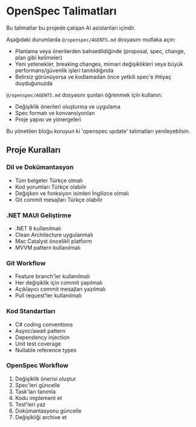 # OpenSpec Talimatları

Bu talimatlar bu projede çalışan AI asistanları içindir.

Aşağıdaki durumlarda `@/openspec/AGENTS.md` dosyasını mutlaka açın:
- Planlama veya önerilerden bahsedildiğinde (proposal, spec, change, plan gibi kelimeler)
- Yeni yetenekler, breaking changes, mimari değişiklikleri veya büyük performans/güvenlik işleri tanıtıldığında
- Belirsiz görünüyorsa ve kodlamadan önce yetkili spec'e ihtiyaç duyduğunuzda

`@/openspec/AGENTS.md` dosyasını şunları öğrenmek için kullanın:
- Değişiklik önerileri oluşturma ve uygulama
- Spec formatı ve konvansiyonları
- Proje yapısı ve yönergeleri

Bu yönetilen bloğu koruyun ki 'openspec update' talimatları yenileyebilsin.

## Proje Kuralları

### Dil ve Dokümantasyon
- Tüm belgeler Türkçe olmalı
- Kod yorumları Türkçe olabilir
- Değişken ve fonksiyon isimleri İngilizce olmalı
- Git commit mesajları Türkçe olabilir

### .NET MAUI Geliştirme
- .NET 8 kullanılmalı
- Clean Architecture uygulanmalı
- Mac Catalyst öncelikli platform
- MVVM pattern kullanılmalı

### Git Workflow
- Feature branch'ler kullanılmalı
- Her değişiklik için commit yapılmalı
- Açıklayıcı commit mesajları yazılmalı
- Pull request'ler kullanılmalı

### Kod Standartları
- C# coding conventions
- Async/await pattern
- Dependency injection
- Unit test coverage
- Nullable reference types

### OpenSpec Workflow
1. Değişiklik önerisi oluştur
2. Spec'leri güncelle
3. Task'ları tanımla
4. Kodu implement et
5. Test'leri yaz
6. Dokümantasyonu güncelle
7. Değişikliği archive et
